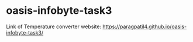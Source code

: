 # oasis-infobyte-task3

Link of Temperature converter website: https://paragpatil4.github.io/oasis-infobyte-task3/
